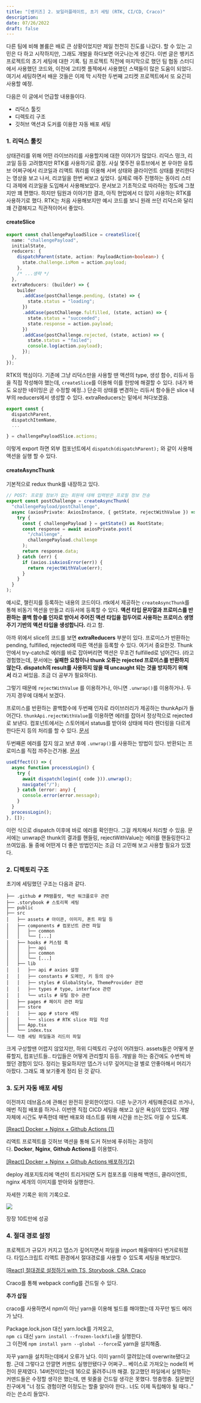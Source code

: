 ```yaml
---
title: "[뱅키즈] 2. 보일러플레이트, 초기 세팅 (RTK, CI/CD, Craco)"
description:
date: 07/26/2022
draft: false
---
```


다른 팀에 비해 볼륨은 배로 큰 상황이었지만 제일 천천히 진도를 나갔다. 할 수 있는 고민은 다 하고 시작하지만, 그래도 개발을 하다보면 어긋나는게 생긴다. 이번 글은 뱅키즈 프로젝트의 초기 세팅에 대한 기록. 팀 프로젝트 직전에 마지막으로 했던 팀 협동 스터디에서 사용했던 코드와, 이전에 고티켓 플젝에서 사용했던 스택들이 많은 도움이 되었다. 여기서 세팅하면서 배운 것들은 이제 막 시작한 두번째 고티켓 프로젝트에서 또 요긴히 사용할 예정.

다음은 이 글에서 언급할 내용들이다.

- 리덕스 툴킷
- 디렉토리 구조
- 깃허브 액션과 도커를 이용한 자동 배포 세팅

### 1. 리덕스 툴킷

상태관리를 위해 어떤 라이브러리를 사용할지에 대한 이야기가 많았다. 리덕스 떵크, 리코일 등등 고려했지만 RTK를 사용하기로 결정. 사실 몇주전 유튜브에서 본 우아한 유튜브 어쩌구에서 리코일과 리액트 쿼리를 이용해 서버 상태와 클라이언트 상태를 분리한다는 영상을 보고 나서, 리코일을 한번 써보고 싶었다. 실제로 매주 진행하는 동아리 스터디 과제에 리코일을 도입해서 사용해보았다. 문서보고 기초적으로 따라하는 정도에 그쳤지만 꽤 편했다. 하지만 팀원과 이야기한 결과, 아직 현업에서 더 많이 사용하는 RTK를 사용하기로 했다. RTK는 처음 사용해보지만 예시 코드를 보니 원래 쓰던 리덕스와 달리 꽤 간결해지고 직관적이어서 좋았다.

#### createSlice

```typescript
export const challengePayloadSlice = createSlice({
  name: "challengePayload",
  initialState,
  reducers: {
    dispatchParent(state, action: PayloadAction<boolean>) {
      state.challenge.isMom = action.payload;
    },
    /* ...생략 */
  },
  extraReducers: (builder) => {
    builder
      .addCase(postChallenge.pending, (state) => {
        state.status = "loading";
      })
      .addCase(postChallenge.fulfilled, (state, action) => {
        state.status = "succeeded";
        state.response = action.payload;
      })
      .addCase(postChallenge.rejected, (state, action) => {
        state.status = "failed";
        console.log(action.payload);
      });
  },
});
```

RTK의 핵심이다. 기존에 그냥 리덕스만을 사용할 땐 액션의 type, 생성 함수, 리듀서 등을 직접 작성해야 했는데, `createSlice`를 이용해 이를 한방에 해결할 수 있다. (내가 봐도 요상한 네이밍은 곧 수정할 예정..) 단순히 상태를 변경하는 리듀서 함수들은 slice 내부의 reducers에서 생성할 수 있다. extraReducers는 밑에서 쳐다보겠음.

```typescript
export const {
  dispatchParent,
  dispatchItemName,
  ...

} = challengePayloadSlice.actions;
```

이렇게 export 하면 외부 컴포넌트에서 `dispatch(dispatchParent);` 와 같이 사용해 액션을 실행 할 수 있다.

#### createAsyncThunk

기본적으로 redux thunk를 내장하고 있다.

```typescript
// POST: 프로필 정보가 없는 회원에 대해 입력받은 프로필 정보 전송
export const postChallenge = createAsyncThunk(
  "challengePayload/postChallenge",
  async (axiosPrivate: AxiosInstance, { getState, rejectWithValue }) => {
    try {
      const { challengePayload } = getState() as RootState;
      const response = await axiosPrivate.post(
        "/challenge",
        challengePayload.challenge
      );
      return response.data;
    } catch (err) {
      if (axios.isAxiosError(err)) {
        return rejectWithValue(err);
      }
    }
  }
);
```

예시로, 챌린지를 등록하는 내용의 코드이다. rtk에서 제공하는 `createAsyncThunk`를 통해 비동기 액션을 만들고 리듀서에 등록할 수 있다. **액션 타입 문자열과 프로미스를 반환하는 콜백 함수를 인자로 받아서 주어진 액션 타입을 접두어로 사용하는 프로미스 생명 주기 기반의 액션 타입을 생성합니다.** 라고 함.

아까 위에서 slice의 코드를 보면 **extraReducers** 부분이 있다. 프로미스가 반환하는 pending, fulfilled, rejected에 따른 액션을 등록할 수 있다. 여기서 중요한것. Thunk 안에서 try-catch로 에러를 바로 잡아버리면 액션은 무조건 fulfilled로 넘어간다. (라고 경험했는데, 문서에는 **실패한 요청이나 thunk 오류는 rejected 프로미스를 반환하지 않는다. dispatch의 result를 사용하지 않을 때 uncaught 되는 것을 방지하기 위해서** 라고 써있음. 조금 더 공부가 필요하다).

그렇기 때문에 `rejectWithValue` 를 이용하거나, 아니면 `.unwrap()`를 이용하거나. 두가지 경우에 대해서 보겠다.

프로미스를 반환하는 콜백함수에 두번째 인자로 라이브러리가 제공하는 thunkApi가 들어간다. `thunkApi.rejectWithValue`를 이용하면 에러를 잡아서 정상적으로 rejected로 보낸다. 컴포넌트에서는 스토어에서 status를 받아와 상태에 따라 렌더링을 다르게 한다든지 등의 처리를 할 수 있다. [문서](https://redux-toolkit.js.org/api/createAsyncThunk#handling-thunk-errors)

두번째론 에러를 잡지 않고 보낸 후에 `.unwrap()`를 사용하는 방법이 있다. 반환되는 프로미스를 직접 까주는건가봄. [문서](https://redux-toolkit.js.org/api/createAsyncThunk#unwrapping-result-actions)

```typescript
useEffect(() => {
  async function processLogin() {
    try {
      await dispatch(login({ code })).unwrap();
      navigate("/");
    } catch (error: any) {
      console.error(error.message);
    }
  }
  processLogin();
}, []);
```

이런 식으로 dispatch 이후에 바로 에러를 확인한다. 그걸 캐치해서 처리할 수 있음. 문서에는 unwrap은 thunk의 결과를 핸들링, rejectWithValue는 에러를 핸들링한다고 쓰여있음. 둘 중에 어떤게 더 좋은 방법인지는 조금 더 고민해 보고 사용할 필요가 있겠다.

### 2. 디렉토리 구조

초기에 세팅했던 구조는 다음과 같다.

```crystal
├── .github # PR탬플릿, 액션 워크플로우 관련
├── .storybook # 스토리북 세팅
├── public
├── src
│   ├── assets # 아이콘, 이미지, 폰트 파일 등
│   ├── components # 컴포넌트 관련 파일
│   │   ├── common
│   │   └── [...]
│   ├── hooks # 커스텀 훅
│   │   ├── api
│   │   ├── common
│   │   └── [...]
│   ├── lib
│   │   ├── api # axios 설정
│   │   ├── constants # 도메인, 키 등의 상수
│   │   ├── styles # GlobalStyle, ThemeProvider 관련
│   │   ├── types # type, interface 관련
│   │   └── utils # 유틸 함수 관련
│   ├── pages # 페이지 관련 파일
│   ├── store
│   │   ├── app # store 세팅
│   │   └── slices # RTK slice 파일 작성
│   ├── App.tsx
│   └── index.tsx
└── 각종 세팅 파일들과 리드미 파일
```

크게 구성할땐 어렵지 않았지만, 하위 디렉토리 구성이 어려웠다. assets들은 어떻게 분류할지, 컴포넌트들.. 타입들은 어떻게 관리할지 등등. 개발을 하는 중간에도 수번씩 바꿨던 경험이 있다. 정리는 필요하지만 뎁스가 너무 깊어지는걸 별로 안좋아해서 머리가 아팠다. 그래도 꽤 보기좋게 정리 된 것 같다.

### 3. 도커 자동 배포 세팅

이전까지 데브옵스에 관해선 완전히 문외한이었다. 다른 누군가가 세팅해준대로 쓰거나, 매번 직접 배포를 하거나. 이번엔 직접 CICD 세팅을 해보고 싶은 욕심이 있었다. 개발 자체에 시간도 부족한데 매번 배포와 테스트를 위해 시간을 쓰는것도 아낄 수 있도록.

[\[React\] Docker + Nginx + Github Actions (1)](https://9yujin.tistory.com/47)

리액트 프로젝트를 깃허브 액션을 통해 도커 허브에 푸쉬하는 과정이다. **Docker**, **Nginx**, **Github Actions**를 이용했다.

[\[React\] Docker + Nginx + Github Actions 배포하기(2)](https://9yujin.tistory.com/49)


deploy 레포지토리에 액션이 트리거되면 도커 컴포즈를 이용해 백엔드, 클라이언트, nginx 세개의 이미지를 받아와 실행한다.

자세한 기록은 위의 기록으로.

![](https://blog.kakaocdn.net/dna/bAFRAF/btrIekuHNVq/AAAAAAAAAAAAAAAAAAAAAKYxoy5zb2Amd-KUa-f2-vuKRJ1Fl5XNq28VQtqYna90/img.png?credential=yqXZFxpELC7KVnFOS48ylbz2pIh7yKj8&expires=1759244399&allow_ip=&allow_referer=&signature=R4dEtFQQmVhQ6ydHZ6LYMF%2BJaew%3D)

장장 10트만에 성공

### 4. 절대 경로 설정

프로젝트가 규모가 커지고 뎁스가 깊어지면서 파일을 import 해올때마다 번거로워졌다. 타입스크립트 리액트 환경에서 절대경로를 사용할 수 있도록 세팅을 해보았다.

[[React] 절대경로 설정하기 with TS, Storybook, CRA, Craco](https://9yujin.tistory.com/50)

Craco를 통해 webpack config를 건드릴 수 있다.


**추가 삽질**

craco를 사용하면서 npm이 아닌 yarn을 이용해 빌드를 해야했는데 자꾸만 빌드 에러가 났다.

Package.lock.json 대신 yarn.lock를 가져오고,  
`npm ci` 대신 `yarn install --frozen-lockfile`을 실행한다.  
그 이전에 `npm install yarn --global --force`로 yarn을 설치해줌.

자꾸 yarn을 설치하는데에서 오류가 났다. 이미 yarn이 깔려있는데 overwrite됐다고 함. 근데 그렇다고 안깔면 커맨드 실행안됐다구 어쩌구... 베이스로 가져오는 node의 버전이 문제였다. 14버전이었는데 16으로 올려주니까 해결. 참고했던 파일에서 실행하는 커맨드들은 수정할 생각은 했는데, 맨 윗줄을 건드릴 생각은 못했다. 멍충멍충. 질문했던 친구에게 "너 정도 경험이면 이정도는 할줄 알아야 한다.. 너도 이제 독립해야 될 때다.." 라는 쓴소리 들었다.
